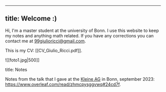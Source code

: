 

---
title: Welcome :)
---

Hi, I'm a master student at the university of Bonn. I use this website to keep my notes and anything math related. If you have any corrections you can contact me at 99giulioricci@gmail.com.

This is my CV: [[CV_Giulio_Ricci.pdf]].

![[foto1.jpg|500]]


title: Notes

Notes from the talk that I gave at the [Kleine AG](https://tommanopulo.com/kleine-ag-september-2023-modularity-lifting-theorems/) in Bonn, september 2023: https://www.overleaf.com/read/zhmcpysggvwq#24cd7f. 